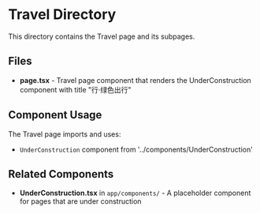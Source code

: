 # Travel Directory

This directory contains the Travel page and its subpages.

## Files

- **page.tsx** - Travel page component that renders the UnderConstruction component with title "行·绿色出行"


## Component Usage

The Travel page imports and uses:
- `UnderConstruction` component from '../components/UnderConstruction'

## Related Components

- **UnderConstruction.tsx** in `app/components/` - A placeholder component for pages that are under construction
